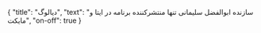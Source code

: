 {
  "title": "دیالوگ",
  "text": "سازنده ابوالفضل سلیمانی تنها منتشرکننده برنامه در ایتا و مایکت",
  "on-off": true
}
